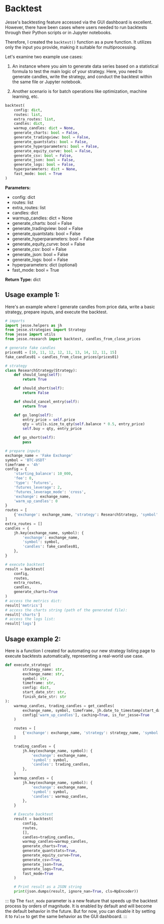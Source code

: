 # Backtest

Jesse's backtesting feature accessed via the GUI dashboard is excellent. However, there have been cases where users needed to run backtests through their Python scripts or in Jupyter notebooks.

Therefore, I created the `backtest()` function as a pure function. It utilizes only the input you provide, making it suitable for multiprocessing.

Let's examine two example use cases:

1. An instance where you aim to generate data series based on a statistical formula to test the main logic of your strategy. Here, you need to generate candles, write the strategy, and conduct the backtest within the same file or Jupyter notebook.

2. Another scenario is for batch operations like optimization, machine learning, etc.

```python
backtest(
    config: dict,
    routes: list,
    extra_routes: list,
    candles: dict,
    warmup_candles: dict = None,
    generate_charts: bool = False,
    generate_tradingview: bool = False,
    generate_quantstats: bool = False,
    generate_hyperparameters: bool = False,
    generate_equity_curve: bool = False,
    generate_csv: bool = False,
    generate_json: bool = False,
    generate_logs: bool = False,
    hyperparameters: dict = None,
    fast_mode: bool = True
)
```

**Parameters:**
-  config: dict
-  routes: list
-  extra_routes: list
-  candles: dict
-  warmup_candles: dict = None
-  generate_charts: bool = False
-  generate_tradingview: bool = False
-  generate_quantstats: bool = False
-  generate_hyperparameters: bool = False
-  generate_equity_curve: bool = False
-  generate_csv: bool = False
-  generate_json: bool = False
-  generate_logs: bool = False
-  hyperparameters: dict (optional)
-  fast_mode: bool = True

**Return Type:** dict

## Usage example 1:

Here's an example where I generate candles from price data, write a basic strategy, prepare inputs, and execute the backtest.

```python
# imports
import jesse.helpers as jh
from jesse.strategies import Strategy
from jesse import utils
from jesse.research import backtest, candles_from_close_prices

# generate fake candles
prices01 = [10, 11, 12, 12, 11, 13, 14, 12, 11, 15]
fake_candles01 = candles_from_close_prices(prices01)

# strategy
class ResearchStrategy(Strategy):
    def should_long(self):
        return True

    def should_short(self):
        return False

    def should_cancel_entry(self):
        return True

    def go_long(self):
        entry_price = self.price
        qty = utils.size_to_qty(self.balance * 0.5, entry_price)
        self.buy = qty, entry_price

    def go_short(self):
        pass

# prepare inputs
exchange_name = 'Fake Exchange'
symbol = 'BTC-USDT'
timeframe = '4h'
config = {
    'starting_balance': 10_000,
    'fee': 0,
    'type': 'futures',
    'futures_leverage': 2,
    'futures_leverage_mode': 'cross',
    'exchange': exchange_name,
    'warm_up_candles': 0
}
routes = [
    {'exchange': exchange_name, 'strategy': ResearchStrategy, 'symbol': symbol, 'timeframe': timeframe}
]
extra_routes = []
candles = {
    jh.key(exchange_name, symbol): {
        'exchange': exchange_name,
        'symbol': symbol,
        'candles': fake_candles01,
    },
}

# execute backtest
result = backtest(
    config,
    routes,
    extra_routes,
    candles,
    generate_charts=True
)
# access the metrics dict:
result['metrics']
# access the charts string (path of the generated file):
result['charts']
# access the logs list:
result['logs']
```

## Usage example 2:

Here is a function I created for automating our new strategy listing page to execute backtests automatically, representing a real-world use case.

```python
def execute_strategy(
        strategy_name: str,
        exchange_name: str,
        symbol: str,
        timeframe: str,
        config: dict,
        start_date_str: str,
        finish_date_str: str
):
    warmup_candles, trading_candles = get_candles(
        exchange_name, symbol, timeframe, jh.date_to_timestamp(start_date_str), jh.date_to_timestamp(finish_date_str),
        config['warm_up_candles'], caching=True, is_for_jesse=True
    )

    routes = [
        {'exchange': exchange_name, 'strategy': strategy_name, 'symbol': symbol, 'timeframe': timeframe}
    ]

    trading_candles = {
        jh.key(exchange_name, symbol): {
            'exchange': exchange_name,
            'symbol': symbol,
            'candles': trading_candles,
        },
    }
    warmup_candles = {
        jh.key(exchange_name, symbol): {
            'exchange': exchange_name,
            'symbol': symbol,
            'candles': warmup_candles,
        },
    }

    # Execute backtest
    result = backtest(
        config,
        routes,
        [],
        candles=trading_candles,
        warmup_candles=warmup_candles,
        generate_charts=True,
        generate_quantstats=True,
        generate_equity_curve=True,
        generate_csv=True,
        generate_json=True,
        generate_logs=True,
        fast_mode=True
    )

    # Print result as a JSON string
    print(json.dumps(result, ignore_nan=True, cls=NpEncoder))
```

::: tip
The `fast_mode` parameter is a new feature that speeds up the backtest process by orders of magnitude. It is enabled by default and will become the default behavior in the future. But for now, you can disable it by setting it to `False` to get the same behavior as the GUI dashboard.
:::
